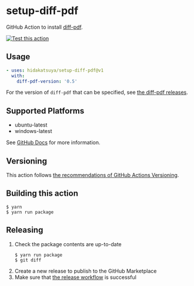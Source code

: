 # setup-diff-pdf

GitHub Action to install [diff-pdf](https://github.com/vslavik/diff-pdf).

[![Test this action](https://github.com/hidakatsuya/setup-diff-pdf/actions/workflows/test.yml/badge.svg?branch=main)](https://github.com/hidakatsuya/setup-diff-pdf/actions/workflows/test.yml?query=branch%3Amain)

## Usage

```yaml
- uses: hidakatsuya/setup-diff-pdf@v1
  with:
    diff-pdf-version: '0.5'
```

For the version of `diff-pdf` that can be specified, see [the diff-pdf releases](https://github.com/vslavik/diff-pdf/releases).

## Supported Platforms

- ubuntu-latest
- windows-latest

See [GitHub Docs](https://docs.github.com/en/actions/reference/workflow-syntax-for-github-actions#github-hosted-runners) for more information.

## Versioning

This action follows [the recommendations of GitHub Actions Versioning](https://github.com/actions/toolkit/blob/master/docs/action-versioning.md).

## Building this action

```
$ yarn
$ yarn run package
```

## Releasing

1. Check the package contents are up-to-date
    ```
    $ yarn run package
    $ git diff
    ```
2. Create a new release to publish to the GitHub Marketplace
3. Make sure that [the release workflow](https://github.com/hidakatsuya/setup-diff-pdf/actions/workflows/release.yml) is successful
